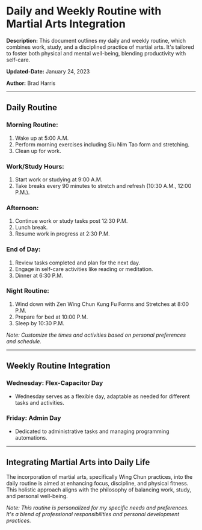 # Daily and Weekly Routine with Martial Arts Integration

__Description:__
This document outlines my daily and weekly routine, which combines work, study, and a disciplined practice of martial arts. It's tailored to foster both physical and mental well-being, blending productivity with self-care.

__Updated-Date:__ January 24, 2023

__Author:__ Brad Harris

***

## Daily Routine

### Morning Routine:
1. Wake up at 5:00 A.M.
2. Perform morning exercises including Siu Nim Tao form and stretching.
3. Clean up for work.

### Work/Study Hours:
1. Start work or studying at 9:00 A.M.
2. Take breaks every 90 minutes to stretch and refresh (10:30 A.M., 12:00 P.M.).

### Afternoon:
1. Continue work or study tasks post 12:30 P.M.
2. Lunch break.
3. Resume work in progress at 2:30 P.M.

### End of Day:
1. Review tasks completed and plan for the next day.
2. Engage in self-care activities like reading or meditation.
3. Dinner at 6:30 P.M.

### Night Routine:
1. Wind down with Zen Wing Chun Kung Fu Forms and Stretches at 8:00 P.M.
2. Prepare for bed at 10:00 P.M.
3. Sleep by 10:30 P.M.

_Note: Customize the times and activities based on personal preferences and schedule._

***

## Weekly Routine Integration

### Wednesday: Flex-Capacitor Day
- Wednesday serves as a flexible day, adaptable as needed for different tasks and activities.

### Friday: Admin Day
- Dedicated to administrative tasks and managing programming automations.

***

## Integrating Martial Arts into Daily Life
The incorporation of martial arts, specifically Wing Chun practices, into the daily routine is aimed at enhancing focus, discipline, and physical fitness. This holistic approach aligns with the philosophy of balancing work, study, and personal well-being.

_Note: This routine is personalized for my specific needs and preferences. It's a blend of professional responsibilities and personal development practices._
